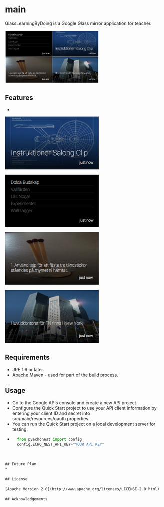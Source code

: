 main
====

GlassLearningByDoing is a Google Glass mirror application for teacher.  

<img src="https://raw.githubusercontent.com/Elekron/main/master/imges/exempleOfAllCard.png" width="300" />&nbsp;&nbsp;&nbsp;&nbsp;



## Features
* 


<img src="https://raw.githubusercontent.com/Elekron/main/master/imges/exempleNotificationCard.png" width="300" />&nbsp;&nbsp;&nbsp;&nbsp;

<img src="https://raw.githubusercontent.com/Elekron/main/master/imges/exempleListCard.png" width="300" />&nbsp;&nbsp;&nbsp;&nbsp;

<img src="https://raw.githubusercontent.com/Elekron/main/master/imges/exempleTaskCard.png" width="300" />&nbsp;&nbsp;&nbsp;&nbsp;

<img src="https://raw.githubusercontent.com/Elekron/main/master/imges/exempleInfoCard.png" width="300" />&nbsp;&nbsp;&nbsp;&nbsp;




## Requirements
* JRE 1.6 or later.
* Apache Maven - used for part of the build process.

## Usage
* Go to the Google APIs console and create a new API project.
* Configure the Quick Start project to use your API client information by entering your client ID and secret into src/main/resources/oauth.properties.
* You can run the Quick Start project on a local development server for testing:
* ```python
    from pyechonest import config
    config.ECHO_NEST_API_KEY="YOUR API KEY"
```


## Future Plan
* 

## License

[Apache Version 2.0](http://www.apache.org/licenses/LICENSE-2.0.html)

## Acknowledgements
